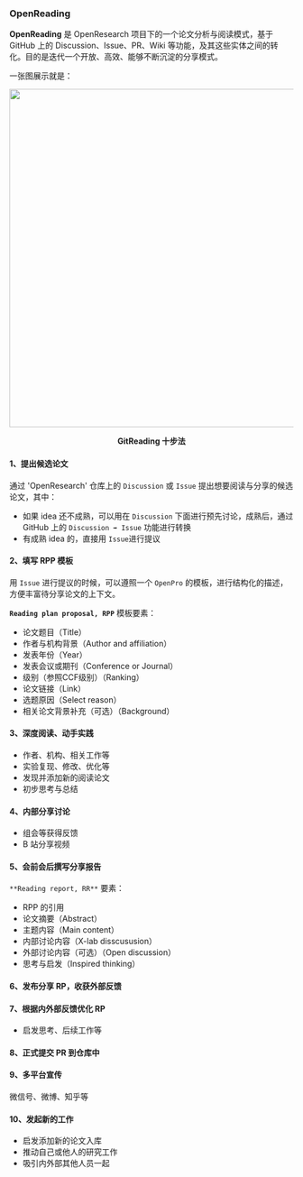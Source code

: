 ### OpenReading

**OpenReading** 是 OpenResearch 项目下的一个论文分析与阅读模式，基于 GitHub 上的 Discussion、Issue、PR、Wiki 等功能，及其这些实体之间的转化。目的是迭代一个开放、高效、能够不断沉淀的分享模式。

一张图展示就是：

<div align=center>
<img src="https://user-images.githubusercontent.com/15010826/166193928-956a0c4b-10c1-4849-a720-1011d1aef60b.png" width="600px">
</div>

**<p align="center">GitReading 十步法</p>** 

#### 1、提出候选论文

通过 'OpenResearch' 仓库上的 `Discussion` 或 `Issue` 提出想要阅读与分享的候选论文，其中：
- 如果 idea 还不成熟，可以用在 `Discussion` 下面进行预先讨论，成熟后，通过 GitHub 上的 `Discussion ➡️ Issue` 功能进行转换
- 有成熟 idea 的，直接用 `Issue`进行提议

#### 2、填写 RPP 模板

用 `Issue` 进行提议的时候，可以遵照一个 `OpenPro` 的模板，进行结构化的描述，方便丰富待分享论文的上下文。

**`Reading plan proposal, RPP`** 模板要素：
- 论文题目（Title）
- 作者与机构背景（Author and affiliation）
- 发表年份（Year）
- 发表会议或期刊（Conference or Journal）
- 级别（参照CCF级别）（Ranking）
- 论文链接（Link）
- 选题原因（Select reason）
- 相关论文背景补充（可选）（Background）

#### 3、深度阅读、动手实践
- 作者、机构、相关工作等
- 实验复现、修改、优化等
- 发现并添加新的阅读论文
- 初步思考与总结

#### 4、内部分享讨论
- 组会等获得反馈
- B 站分享视频

#### 5、会前会后撰写分享报告

`**Reading report, RR**` 要素：
- RPP 的引用
- 论文摘要（Abstract）
- 主题内容（Main content）
- 内部讨论内容（X-lab disscususion）
- 外部讨论内容（可选）（Open discussion）
- 思考与启发（Inspired thinking）

#### 6、发布分享 RP，收获外部反馈

#### 7、根据内外部反馈优化 RP
- 启发思考、后续工作等

#### 8、正式提交 PR 到仓库中

#### 9、多平台宣传
微信号、微博、知乎等

#### 10、发起新的工作
- 启发添加新的论文入库
- 推动自己或他人的研究工作
- 吸引内外部其他人员一起

